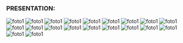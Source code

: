 

### PRESENTATION:


![foto1](images/1_ruby.png) 
![foto1](images/2_ruby.png)
![foto1](images/3_ruby.png)
![foto1](images/4_ruby.png)
![foto1](images/5_ruby.png)
![foto1](images/6_ruby.png)
![foto1](images/7_ruby.png)
![foto1](images/8_ruby.png)
![foto1](images/9_ruby.png)
![foto1](images/10_ruby.png)
![foto1](images/11_ruby.png)
![foto1](images/12_ruby.png)
![foto1](images/13_ruby.png)
![foto1](images/14_ruby.png)
![foto1](images/15_ruby.png)
![foto1](images/16_ruby.png)
![foto1](images/17_ruby.png)
![foto1](images/18_ruby.png)
![foto1](images/19_ruby.png)
![foto1](images/20_ruby.png)

  	
  	
  	


	
  	
  	

